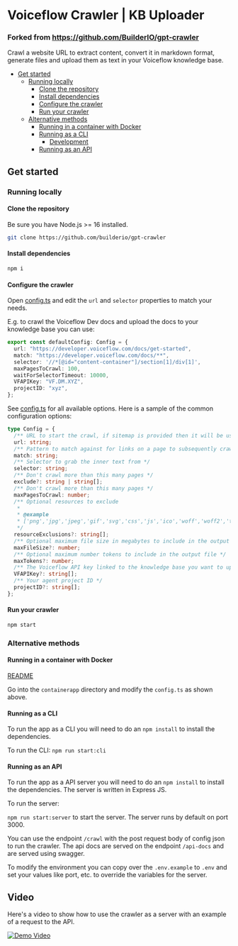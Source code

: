 # Voiceflow Crawler | KB Uploader <!-- omit from toc -->

### Forked from https://github.com/BuilderIO/gpt-crawler

Crawl a website URL to extract content, convert it in markdown format, generate files and upload them as text in your Voiceflow knowledge base.

- [Get started](#get-started)
  - [Running locally](#running-locally)
    - [Clone the repository](#clone-the-repository)
    - [Install dependencies](#install-dependencies)
    - [Configure the crawler](#configure-the-crawler)
    - [Run your crawler](#run-your-crawler)
  - [Alternative methods](#alternative-methods)
    - [Running in a container with Docker](#running-in-a-container-with-docker)
    - [Running as a CLI](#running-as-a-cli)
      - [Development](#development)
    - [Running as an API](#running-as-an-api)

## Get started

### Running locally

#### Clone the repository

Be sure you have Node.js >= 16 installed.

```sh
git clone https://github.com/builderio/gpt-crawler
```

#### Install dependencies

```sh
npm i
```

#### Configure the crawler

Open [config.ts](config.ts) and edit the `url` and `selector` properties to match your needs.

E.g. to crawl the Voiceflow Dev docs and upload the docs to your knowledge base you can use:

```ts
export const defaultConfig: Config = {
  url: "https://developer.voiceflow.com/docs/get-started",
  match: "https://developer.voiceflow.com/docs/**",
  selector: '//*[@id="content-container"]/section[1]/div[1]',
  maxPagesToCrawl: 100,
  waitForSelectorTimeout: 10000,
  VFAPIKey: "VF.DM.XYZ",
  projectID: "xyz",
};
```

See [config.ts](src/config.ts) for all available options. Here is a sample of the common configuration options:

```ts
type Config = {
  /** URL to start the crawl, if sitemap is provided then it will be used instead and download all pages in the sitemap */
  url: string;
  /** Pattern to match against for links on a page to subsequently crawl */
  match: string;
  /** Selector to grab the inner text from */
  selector: string;
  /** Don't crawl more than this many pages */
  exclude?: string | string[];
  /** Don't crawl more than this many pages */
  maxPagesToCrawl: number;
  /** Optional resources to exclude
   *
   * @example
   * ['png','jpg','jpeg','gif','svg','css','js','ico','woff','woff2','ttf','eot','otf','mp4','mp3','webm','ogg','wav','flac','aac','zip','tar','gz','rar','7z','exe','dmg','apk','csv','xls','xlsx','doc','docx','pdf','epub','iso','dmg','bin','ppt','pptx','odt','avi','mkv','xml','json','yml','yaml','rss','atom','swf','txt','dart','webp','bmp','tif','psd','ai','indd','eps','ps','zipx','srt','wasm','m4v','m4a','webp','weba','m4b','opus','ogv','ogm','oga','spx','ogx','flv','3gp','3g2','jxr','wdp','jng','hief','avif','apng','avifs','heif','heic','cur','ico','ani','jp2','jpm','jpx','mj2','wmv','wma','aac','tif','tiff','mpg','mpeg','mov','avi','wmv','flv','swf','mkv','m4v','m4p','m4b','m4r','m4a','mp3','wav','wma','ogg','oga','webm','3gp','3g2','flac','spx','amr','mid','midi','mka','dts','ac3','eac3','weba','m3u','m3u8','ts','wpl','pls','vob','ifo','bup','svcd','drc','dsm','dsv','dsa','dss','vivo','ivf','dvd','fli','flc','flic','flic','mng','asf','m2v','asx','ram','ra','rm','rpm','roq','smi','smil','wmf','wmz','wmd','wvx','wmx','movie','wri','ins','isp','acsm','djvu','fb2','xps','oxps','ps','eps','ai','prn','svg','dwg','dxf','ttf','fnt','fon','otf','cab']
   */
  resourceExclusions?: string[];
  /** Optional maximum file size in megabytes to include in the output file */
  maxFileSize?: number;
  /** Optional maximum number tokens to include in the output file */
  maxTokens?: number;
  /** The Voiceflow API key linked to the knowledge base you want to update */
  VFAPIKey?: string[];
  /** Your agent project ID */
  projectID?: string[];
};
```

#### Run your crawler

```sh
npm start
```

### Alternative methods

#### Running in a container with Docker

[README](./containerapp/README.md)

Go into the `containerapp` directory and modify the `config.ts` as shown above.

#### Running as a CLI

To run the app as a CLI you will need to do an `npm install` to install the dependencies.

To run the CLI:
`npm run start:cli`

#### Running as an API

To run the app as a API server you will need to do an `npm install` to install the dependencies. The server is written in Express JS.

To run the server:

`npm run start:server` to start the server. The server runs by default on port 3000.

You can use the endpoint `/crawl` with the post request body of config json to run the crawler. The api docs are served on the endpoint `/api-docs` and are served using swagger.

To modify the environment you can copy over the `.env.example` to `.env` and set your values like port, etc. to override the variables for the server.

## Video
Here's a video to show how to use the crawler as a server with an example of a request to the API.

[![Demo Video](https://i9.ytimg.com/vi_webp/0HeSG-KjZrw/mqdefault.webp?v=65b3bd02&sqp=CIz4zq0G&rs=AOn4CLD0RqNAmNdUaQcC4f4k_PgU9cuh1w)](https://youtu.be/0HeSG-KjZrw)
